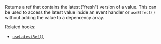 Returns a ref that contains the latest ("fresh") version of a value. This can be used to access the latest value inside an event handler or `useEffect()` without adding the value to a dependency array.

Related hooks:

- [`useLatestRef()`](/react-hook/use-latest-ref)
